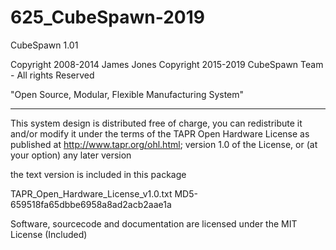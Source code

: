 # 625_CubeSpawn-2019

CubeSpawn 1.01 

Copyright 2008-2014 James Jones
Copyright 2015-2019 CubeSpawn Team - All rights Reserved


"Open Source, Modular, Flexible Manufacturing System"


****************************************************************

  This system design is distributed free of charge, you can redistribute it and/or modify
  it under the terms of the TAPR Open Hardware License as published at
  http://www.tapr.org/ohl.html; version 1.0 of the License, or
  (at your option) any later version 

the text version is included in this package

TAPR_Open_Hardware_License_v1.0.txt	 MD5-659518fa65dbbe6958a8ad2acb2aae1a

Software, sourcecode and documentation are licensed under the MIT License (Included)


